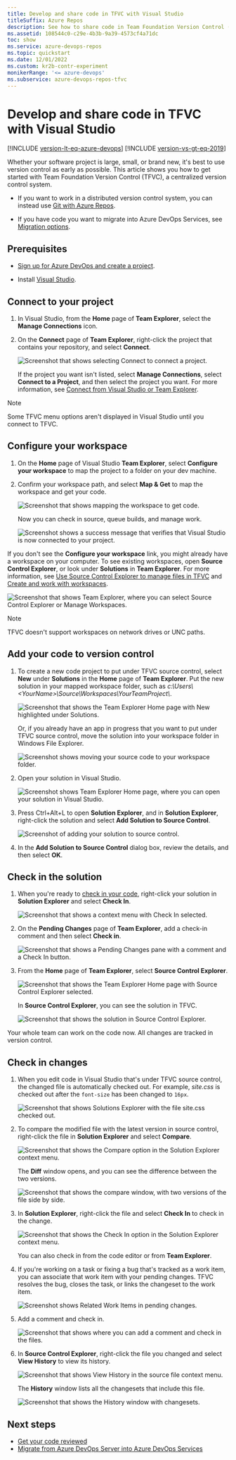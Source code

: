 ```yaml
---
title: Develop and share code in TFVC with Visual Studio
titleSuffix: Azure Repos
description: See how to share code in Team Foundation Version Control (TFVC) centralized version control by using Visual Studio.
ms.assetid: 108544c0-c29e-4b3b-9a39-4573cf4a71dc
toc: show
ms.service: azure-devops-repos
ms.topic: quickstart
ms.date: 12/01/2022
ms.custom: kr2b-contr-experiment
monikerRange: '<= azure-devops'
ms.subservice: azure-devops-repos-tfvc
---
```


# Develop and share code in TFVC with Visual Studio

[!INCLUDE [version-lt-eq-azure-devops](../../includes/version-lt-eq-azure-devops.md)]
[!INCLUDE [version-vs-gt-eq-2019](../../includes/version-vs-gt-eq-2019.md)]

Whether your software project is large, small, or brand new, it's best to use version control as early as possible. This article shows you how to get started with Team Foundation Version Control (TFVC), a centralized version control system.

- If you want to work in a distributed version control system, you can instead use [Git with Azure Repos](../../repos/git/share-your-code-in-git-vs.md).

- If you have code you want to migrate into Azure DevOps Services, see [Migration options](../../migrate/migrate-from-tfs.md).

## Prerequisites

- [Sign up for Azure DevOps and create a project](../../organizations/accounts/create-organization.md).

- Install [Visual Studio](https://visualstudio.microsoft.com/downloads).

## Connect to your project

1. In Visual Studio, from the **Home** page of **Team Explorer**, select the **Manage Connections** icon.

1. On the **Connect** page of **Team Explorer**, right-click the project that contains your repository, and select **Connect**.

   ![Screenshot that shows selecting Connect to connect a project.](media/share-your-code-in-tfvc-vs/connect.png)

   If the project you want isn't listed, select **Manage Connections**, select **Connect to a Project**, and then select the project you want. For more information, see [Connect from Visual Studio or Team Explorer](../../organizations/projects/connect-to-projects.md#connect-from-visual-studio-or-team-explorer).

> [!NOTE]
> Some TFVC menu options aren't displayed in Visual Studio until you connect to TFVC.

<a name="workspace"></a>
## Configure your workspace

1. On the **Home** page of Visual Studio **Team Explorer**, select **Configure your workspace** to map the project to a folder on your dev machine.

1. Confirm your workspace path, and select **Map & Get** to map the workspace and get your code.

   ![Screenshot that shows mapping the workspace to get code.](media/share-your-code-in-tfvc-vs/MapAndGet.png)

   Now you can check in source, queue builds, and manage work.

   ![Screenshot shows a success message that verifies that Visual Studio is now connected to your project.](media/share-your-code-in-tfvc-vs/MapWorkspaceSuccess.png)

If you don't see the **Configure your workspace** link, you might already have a workspace on your computer. To see existing workspaces, open **Source Control Explorer**, or look under **Solutions** in **Team Explorer**. For more information, see [Use Source Control Explorer to manage files in TFVC](./use-source-control-explorer-manage-files-under-version-control.md) and [Create and work with workspaces](./create-work-workspaces.md).

![Screenshot that shows Team Explorer, where you can select Source Control Explorer or Manage Workspaces.](media/share-your-code-in-tfvc-vs/OpenSCE_ManageWorkspaces.png)

> [!NOTE]
> TFVC doesn't support workspaces on network drives or UNC paths.

## Add your code to version control

1. To create a new code project to put under TFVC source control, select **New** under **Solutions** in the **Home** page of **Team Explorer**. Put the new solution in your mapped workspace folder, such as *c:\Users\\\<YourName>\\Source\\Workspaces\\YourTeamProject\\*.

   ![Screenshot that shows the Team Explorer Home page with New highlighted under Solutions.](media/share-your-code-in-tfvc-vs/team-explorer-new-solution.png)

   Or, if you already have an app in progress that you want to put under TFVC source control, move the solution into your workspace folder in Windows File Explorer.

   ![Screenshot shows moving your source code to your workspace folder.](media/share-your-code-in-tfvc-vs/IC689415.png)

1. Open your solution in Visual Studio.

   ![Screenshot shows Team Explorer Home page, where you can open your solution in Visual Studio.](media/share-your-code-in-tfvc-vs/open-solution-from-team-explorer-home.png)
   
1. Press Ctrl+Alt+L to open **Solution Explorer**, and in **Solution Explorer**, right-click the solution and select **Add Solution to Source Control**.

   ![Screenshot of adding your solution to source control.](media/share-your-code-in-tfvc-vs/IC682953.png)

1. In the **Add Solution to Source Control** dialog box, review the details, and then select **OK**.

## Check in the solution

1. When you're ready to [check in your code](check-your-work-team-codebase.md), right-click your solution in **Solution Explorer** and select **Check In**.

   ![Screenshot that shows a context menu with Check In selected.](media/share-your-code-in-tfvc-vs/IC682954.png)

1. On the **Pending Changes** page of **Team Explorer**, add a check-in comment and then select **Check in**.

   ![Screenshot that shows a Pending Changes pane with a comment and a Check In button.](media/share-your-code-in-tfvc-vs/IC685248.png)

1. From the **Home** page of **Team Explorer**, select **Source Control Explorer**.

   ![Screenshot that shows the Team Explorer Home page with Source Control Explorer selected.](media/share-your-code-in-tfvc-vs/IC682140.png)

   In **Source Control Explorer**, you can see the solution in TFVC.

   ![Screenshot that shows the solution in Source Control Explorer.](media/share-your-code-in-tfvc-vs/IC689416.png)

Your whole team can work on the code now. All changes are tracked in version control.

## Check in changes

1. When you edit code in Visual Studio that's under TFVC source control, the changed file is automatically checked out. For example, *site.css* is checked out after the `font-size` has been changed to `16px`.

   ![Screenshot that shows Solutions Explorer with the file site.css checked out.](media/share-your-code-in-tfvc-vs/IC682155.png)

1. To compare the modified file with the latest version in source control, right-click the file in **Solution Explorer** and select **Compare**.

   ![Screenshot that shows the Compare option in the Solution Explorer context menu.](media/share-your-code-in-tfvc-vs/IC682955.png)

   The **Diff** window opens, and you can see the difference between the two versions.

   ![Screenshot that shows the compare window, with two versions of the file side by side.](media/share-your-code-in-tfvc-vs/IC682157.png)

1. In **Solution Explorer**, right-click the file and select **Check In** to check in the change.

   ![Screenshot that shows the Check In option in the Solution Explorer context menu.](media/share-your-code-in-tfvc-vs/IC682956.png)

   You can also check in from the code editor or from **Team Explorer**.

1. If you're working on a task or fixing a bug that's tracked as a work item, you can associate that work item with your pending changes. TFVC resolves the bug, closes the task, or links the changeset to the work item.

   ![Screenshot shows Related Work Items in pending changes.](media/share-your-code-in-tfvc-vs/IC682159.png)

1. Add a comment and check in.

   ![Screenshot that shows where you can add a comment and check in the files.](media/share-your-code-in-tfvc-vs/IC685249.png)

1. In **Source Control Explorer**, right-click the file you changed and select **View History** to view its history.

   ![Screenshot that shows View History in the source file context menu.](media/share-your-code-in-tfvc-vs/IC682957.png)

   The **History** window lists all the changesets that include this file.

   ![Screenshot that shows the History window with changesets.](media/share-your-code-in-tfvc-vs/IC682163.png)

## Next steps

- [Get your code reviewed](get-code-reviewed-vs.md)
- [Migrate from Azure DevOps Server into Azure DevOps Services](../../migrate/migrate-from-tfs.md)